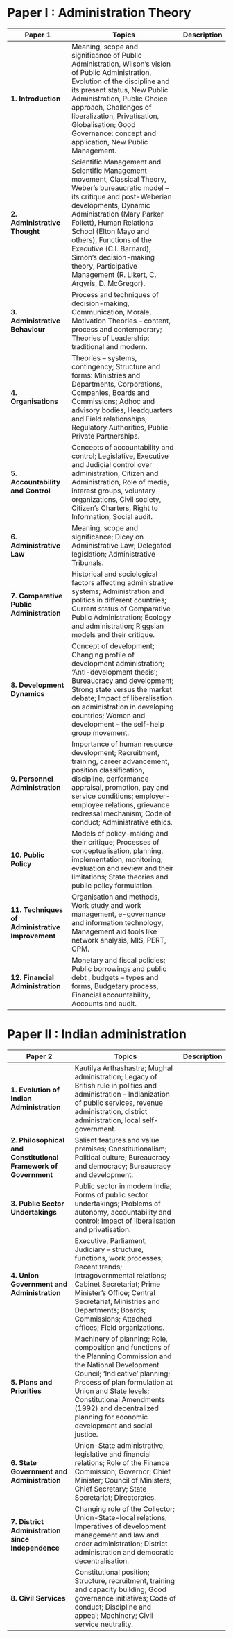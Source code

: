 # Paper I : Administration Theory

| **Paper 1**                                      | **Topics**                                                                                                                                                                                                                                                                                                                                                                                    | **Description** |
| ------------------------------------------------ | --------------------------------------------------------------------------------------------------------------------------------------------------------------------------------------------------------------------------------------------------------------------------------------------------------------------------------------------------------------------------------------------- | --------------- |
| **1. Introduction**                              | Meaning, scope and significance of Public Administration, Wilson’s vision of Public Administration, Evolution of the discipline and its present status, New Public Administration, Public Choice approach, Challenges of liberalization, Privatisation, Globalisation; Good Governance: concept and application, New Public Management.                                                       |                 |
| **2. Administrative Thought**                    | Scientific Management and Scientific Management movement, Classical Theory, Weber’s bureaucratic model – its critique and post-Weberian developments, Dynamic Administration (Mary Parker Follett), Human Relations School (Elton Mayo and others), Functions of the Executive (C.I. Barnard), Simon’s decision-making theory, Participative Management (R. Likert, C. Argyris, D. McGregor). |                 |
| **3. Administrative Behaviour**                  | Process and techniques of decision-making, Communication, Morale, Motivation Theories – content, process and contemporary; Theories of Leadership: traditional and modern.                                                                                                                                                                                                                    |                 |
| **4. Organisations**                             | Theories – systems, contingency; Structure and forms: Ministries and Departments, Corporations, Companies, Boards and Commissions; Adhoc and advisory bodies, Headquarters and Field relationships, Regulatory Authorities, Public-Private Partnerships.                                                                                                                                      |                 |
| **5. Accountability and Control**                | Concepts of accountability and control; Legislative, Executive and Judicial control over administration, Citizen and Administration, Role of media, interest groups, voluntary organizations, Civil society, Citizen’s Charters, Right to Information, Social audit.                                                                                                                          |                 |
| **6. Administrative Law**                        | Meaning, scope and significance; Dicey on Administrative Law; Delegated legislation; Administrative Tribunals.                                                                                                                                                                                                                                                                                |                 |
| **7. Comparative Public Administration**         | Historical and sociological factors affecting administrative systems; Administration and politics in different countries; Current status of Comparative Public Administration; Ecology and administration; Riggsian models and their critique.                                                                                                                                                |                 |
| **8. Development Dynamics**                      | Concept of development; Changing profile of development administration; ‘Anti-development thesis’; Bureaucracy and development; Strong state versus the market debate; Impact of liberalisation on administration in developing countries; Women and development – the self-help group movement.                                                                                              |                 |
| **9. Personnel Administration**                  | Importance of human resource development; Recruitment, training, career advancement, position classification, discipline, performance appraisal, promotion, pay and service conditions; employer-employee relations, grievance redressal mechanism; Code of conduct; Administrative ethics.                                                                                                   |                 |
| **10. Public Policy**                            | Models of policy-making and their critique; Processes of conceptualisation, planning, implementation, monitoring, evaluation and review and their limitations; State theories and public policy formulation.                                                                                                                                                                                  |                 |
| **11. Techniques of Administrative Improvement** | Organisation and methods, Work study and work management, e-governance and information technology, Management aid tools like network analysis, MIS, PERT, CPM.                                                                                                                                                                                                                                |                 |
| **12. Financial Administration**                 | Monetary and fiscal policies; Public borrowings and public debt , budgets – types and forms, Budgetary process, Financial accountability, Accounts and audit.                                                                                                                                                                                                                                 |                 |


# Paper II : Indian administration 

| **Paper 2**                                                     | **Topics**                                                                                                                                                                                                                                                                                                     | **Description** |
| --------------------------------------------------------------- | -------------------------------------------------------------------------------------------------------------------------------------------------------------------------------------------------------------------------------------------------------------------------------------------------------------- | --------------- |
| **1. Evolution of Indian Administration**                       | Kautilya Arthashastra; Mughal administration; Legacy of British rule in politics and administration – Indianization of public services, revenue administration, district administration, local self-government.                                                                                                |                 |
| **2. Philosophical and Constitutional Framework of Government** | Salient features and value premises; Constitutionalism; Political culture; Bureaucracy and democracy; Bureaucracy and development.                                                                                                                                                                             |                 |
| **3. Public Sector Undertakings**                               | Public sector in modern India; Forms of public sector undertakings; Problems of autonomy, accountability and control; Impact of liberalisation and privatisation.                                                                                                                                              |                 |
| **4. Union Government and Administration**                      | Executive, Parliament, Judiciary – structure, functions, work processes; Recent trends; Intragovernmental relations; Cabinet Secretariat; Prime Minister’s Office; Central Secretariat; Ministries and Departments; Boards; Commissions; Attached offices; Field organizations.                                |                 |
| **5. Plans and Priorities**                                     | Machinery of planning; Role, composition and functions of the Planning Commission and the National Development Council; ‘Indicative’ planning; Process of plan formulation at Union and State levels; Constitutional Amendments (1992) and decentralized planning for economic development and social justice. |                 |
| **6. State Government and Administration**                      | Union-State administrative, legislative and financial relations; Role of the Finance Commission; Governor; Chief Minister; Council of Ministers; Chief Secretary; State Secretariat; Directorates.                                                                                                             |                 |
| **7. District Administration since Independence**               | Changing role of the Collector; Union-State-local relations; Imperatives of development management and law and order administration; District administration and democratic decentralisation.                                                                                                                  |                 |
| **8. Civil Services**                                           | Constitutional position; Structure, recruitment, training and capacity building; Good governance initiatives; Code of conduct; Discipline and appeal; Machinery; Civil service neutrality.                                                                                                                     |                 |
